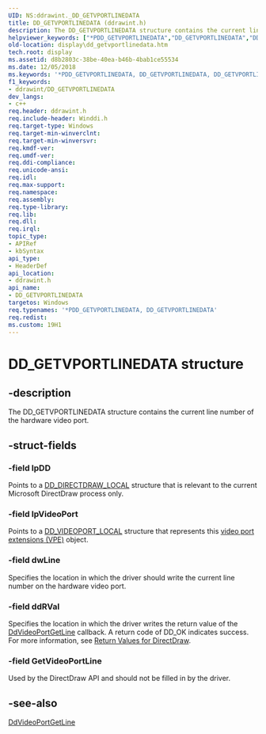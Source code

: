 ```yaml
---
UID: NS:ddrawint._DD_GETVPORTLINEDATA
title: DD_GETVPORTLINEDATA (ddrawint.h)
description: The DD_GETVPORTLINEDATA structure contains the current line number of the hardware video port.
helpviewer_keywords: ["*PDD_GETVPORTLINEDATA","DD_GETVPORTLINEDATA","DD_GETVPORTLINEDATA structure [Display Devices]","ddrawint/DD_GETVPORTLINEDATA","ddstrcts_81a8dc13-0681-4135-a74a-f7aa22408156.xml","display.dd_getvportlinedata"]
old-location: display\dd_getvportlinedata.htm
tech.root: display
ms.assetid: d8b2803c-38be-40ea-b46b-4bab1ce55534
ms.date: 12/05/2018
ms.keywords: '*PDD_GETVPORTLINEDATA, DD_GETVPORTLINEDATA, DD_GETVPORTLINEDATA structure [Display Devices], ddrawint/DD_GETVPORTLINEDATA, ddstrcts_81a8dc13-0681-4135-a74a-f7aa22408156.xml, display.dd_getvportlinedata'
f1_keywords:
- ddrawint/DD_GETVPORTLINEDATA
dev_langs:
- c++
req.header: ddrawint.h
req.include-header: Winddi.h
req.target-type: Windows
req.target-min-winverclnt: 
req.target-min-winversvr: 
req.kmdf-ver: 
req.umdf-ver: 
req.ddi-compliance: 
req.unicode-ansi: 
req.idl: 
req.max-support: 
req.namespace: 
req.assembly: 
req.type-library: 
req.lib: 
req.dll: 
req.irql: 
topic_type:
- APIRef
- kbSyntax
api_type:
- HeaderDef
api_location:
- ddrawint.h
api_name:
- DD_GETVPORTLINEDATA
targetos: Windows
req.typenames: '*PDD_GETVPORTLINEDATA, DD_GETVPORTLINEDATA'
req.redist: 
ms.custom: 19H1
---
```


# DD_GETVPORTLINEDATA structure


## -description


The DD_GETVPORTLINEDATA structure contains the current line number of the hardware video port.


## -struct-fields




### -field lpDD

Points to a <a href="https://docs.microsoft.com/windows/desktop/api/ddrawint/ns-ddrawint-dd_directdraw_local">DD_DIRECTDRAW_LOCAL</a> structure that is relevant to the current Microsoft DirectDraw process only.


### -field lpVideoPort

Points to a <a href="https://docs.microsoft.com/windows/desktop/api/ddrawint/ns-ddrawint-dd_videoport_local">DD_VIDEOPORT_LOCAL</a> structure that represents this <a href="https://docs.microsoft.com/windows-hardware/drivers/">video port extensions (VPE)</a> object.


### -field dwLine

Specifies the location in which the driver should write the current line number on the hardware video port.


### -field ddRVal

Specifies the location in which the driver writes the return value of the <a href="https://docs.microsoft.com/windows/desktop/api/ddrawint/nc-ddrawint-pdd_vportcb_getline">DdVideoPortGetLine</a> callback. A return code of DD_OK indicates success. For more information, see <a href="https://docs.microsoft.com/windows-hardware/drivers/display/return-values-for-directdraw">Return Values for DirectDraw</a>.


### -field GetVideoPortLine

Used by the DirectDraw API and should not be filled in by the driver.


## -see-also




<a href="https://docs.microsoft.com/windows/desktop/api/ddrawint/nc-ddrawint-pdd_vportcb_getline">DdVideoPortGetLine</a>
 

 

